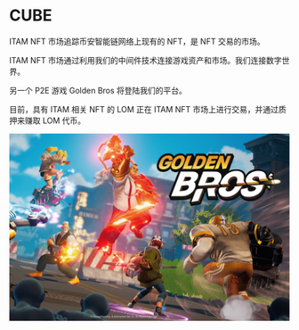 # CUBE

<p>ITAM NFT 市场追踪币安智能链网络上现有的 NFT，是 NFT 交易的市场。</p>
<p>ITAM NFT 市场通过利用我们的中间件技术连接游戏资产和市场。我们连接数字世界。</p>
<p>另一个 P2E 游戏 Golden Bros 将登陆我们的平台。</p>
<p>目前，具有 ITAM 相关 NFT 的 LOM 正在 ITAM NFT 市场上进行交易，并通过质押来赚取 LOM 代币。</p>

![itamcube-dapp-marketplaces-bsc-image1_22caa0c06000aefcd5c78403c092b50a](itamcube-dapp-marketplaces-bsc-image1_22caa0c06000aefcd5c78403c092b50a.png)

